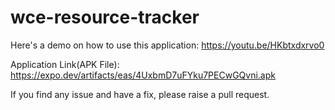 # wce-resource-tracker

Here's a demo on how to use this application: https://youtu.be/HKbtxdxrvo0

Application Link(APK File): https://expo.dev/artifacts/eas/4UxbmD7uFYku7PECwGQvni.apk

If you find any issue and have a fix, please raise a pull request.
